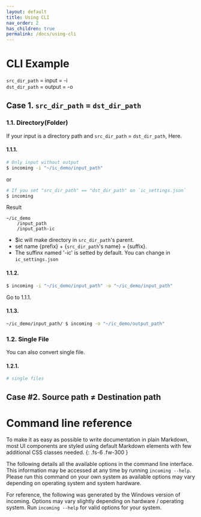 ```yaml
---
layout: default
title: Using CLI
nav_order: 2
has_children: true
permalink: /docs/using-cli
---
```


# CLI Example
`src_dir_path` = input =  -i
<br>
`dst_dir_path` = output = -o

## Case 1. `src_dir_path` = `dst_dir_path`
### 1.1. Directory(Folder)
If your input is a directory path and `src_dir_path` = `dst_dir_path`, Here.
>
#### 1.1.1. 
```bash
# Only input without output
$ incoming -i "~/ic_demo/input_path"
```
or
```bash
# If you set "src_dir_path" == "dst_dir_path" on `ic_settings.json`
$ incoming
```
Result
```
~/ic_demo
    /input_path
    /input_path-ic
```
- $ic will make directory in `src_dir_path`'s parent.
- set name {prefix} + {`src_dir_path`'s name} + {suffix}. 
- The suffinx named '-ic' is setted by default. You can change in `ic_settings.json`
>
#### 1.1.2.
```bash
$ incoming -i "~/ic_demo/input_path" -o "~/ic_demo/input_path"
```
Go to 1.1.1.
>
#### 1.1.3.
```bash
~/ic_demo/input_path/ $ incoming -o "~/ic_demo/output_path"
```

>
### 1.2. Single File
You can also convert single file.
>
#### 1.2.1. 
```bash
# single files
```

## Case #2. Source path ≠ Destination path



# Command line reference

To make it as easy as possible to write documentation in plain Markdown, most UI components are styled using default Markdown elements with few additional CSS classes needed.
{: .fs-6 .fw-300 }

The following details all the available options in the command line interface. This information may be accessed at any time by running `incoming --help`. Please run this command on your own system as available options may vary depending on operating system and system hardware.

For reference, the following was generated by the Windows version of incoming. Options may vary slightly depending on hardware / operating system. Run `incoming --help` for valid options for your system.